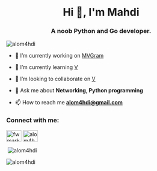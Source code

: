 <h1 align="center">Hi 👋, I'm Mahdi</h1>
<h3 align="center">A noob Python and Go developer.</h3>

<p align="left"> <img src="https://komarev.com/ghpvc/?username=alom4hdi&label=Profile%20views&color=0e75b6&style=flat" alt="alom4hdi" /> </p>

- 🔭 I’m currently working on [MVGram](https://github.com/alom4hdi/MVgram)

- 🌱 I’m currently learning [V](https://github.com/vlang/v)

- 👯 I’m looking to collaborate on [V](https://github.com/vlang/v)

- 💬 Ask me about **Networking, Python programming**

- 📫 How to reach me **alom4hdi@gmail.com**

<h3 align="left">Connect with me:</h3>
<p align="left">
<a href="https://twitter.com/fwmark0x10" target="blank"><img align="center" src="https://raw.githubusercontent.com/rahuldkjain/github-profile-readme-generator/master/src/images/icons/Social/twitter.svg" alt="fwmark0x10" height="30" width="40" /></a>
<a href="https://instagram.com/alom4hdi" target="blank"><img align="center" src="https://raw.githubusercontent.com/rahuldkjain/github-profile-readme-generator/master/src/images/icons/Social/instagram.svg" alt="alom4hdi" height="30" width="40" /></a>
</p>

<p>&nbsp;<img align="center" src="https://github-readme-stats.vercel.app/api?username=alom4hdi&show_icons=true&locale=en" alt="alom4hdi" /></p>

<p><img align="center" src="https://github-readme-streak-stats.herokuapp.com/?user=alom4hdi&" alt="alom4hdi" /></p>

